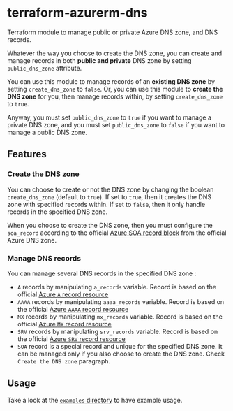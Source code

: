 # terraform-azurerm-dns

Terraform module to manage public or private Azure DNS zone, and DNS records.

Whatever the way you choose to create the DNS zone, you can create and manage records in both **public and private** DNS zone by setting `public_dns_zone` attribute.

You can use this module to manage records of an **existing DNS zone** by setting `create_dns_zone` to `false`.
Or, you can use this module to **create the DNS zone** for you, then manage records within, by setting `create_dns_zone` to `true`.

Anyway, you must set `public_dns_zone` to `true` if you want to manage a private DNS zone, and you must set `public_dns_zone` to `false` if you want to manage a public DNS zone.

## Features

### Create the DNS zone

You can choose to create or not the DNS zone by changing the boolean `create_dns_zone` (default to `true`).
If set to `true`, then it creates the DNS zone with specified records within.
If set to `false`, then it only handle records in the specified DNS zone.

When you choose to create the DNS zone, then you must configure the `soa_record` according to the official [Azure SOA record block](https://registry.terraform.io/providers/hashicorp/azurerm/latest/docs/resources/dns_zone#soa_record) from the official Azure DNS zone.

### Manage DNS records

You can manage several DNS records in the specified DNS zone :

- `A` records by manipulating `a_records` variable. Record is based on the official [Azure `A` record resource](https://registry.terraform.io/providers/hashicorp/azurerm/latest/docs/resources/dns_a_record)
- `AAAA` records by manipulating `aaaa_records` variable. Record is based on the official [Azure `AAAA` record resource](https://registry.terraform.io/providers/hashicorp/azurerm/latest/docs/resources/dns_aaaa_record)
- `MX` records by manipulating `mx_records` variable. Record is based on the official [Azure `MX` record resource](https://registry.terraform.io/providers/hashicorp/azurerm/latest/docs/resources/dns_mx_record)
- `SRV` records by manipulating `srv_records` variable. Record is based on the official [Azure `SRV` record resource](https://registry.terraform.io/providers/hashicorp/azurerm/latest/docs/resources/dns_srv_record)
- `SOA` record is a special record and unique for the specified DNS zone. It can be managed only if you also choose to create the DNS zone. Check `Create the DNS zone` paragraph.

## Usage

Take a look at the [`examples` directory](./examples/) to have example usage.
